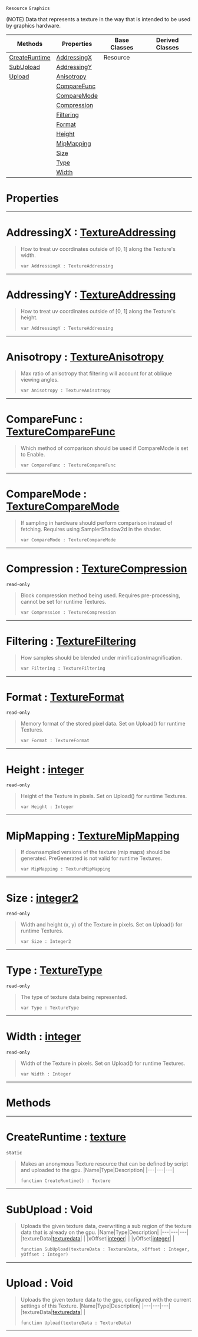  `Resource` `Graphics`



(NOTE) Data that represents a texture in the way that is intended to be used by graphics hardware.

|Methods|Properties|Base Classes|Derived Classes|
|---|---|---|---|
|[ CreateRuntime](https://github.com/ZilchEngine/ZilchDocs/blob/master/code_reference/class_reference/texture.markdown#createruntime-zero-engin)|[ AddressingX](https://github.com/ZilchEngine/ZilchDocs/blob/master/code_reference/class_reference/texture.markdown#addressingx-zero-engine)|Resource| |
|[ SubUpload](https://github.com/ZilchEngine/ZilchDocs/blob/master/code_reference/class_reference/texture.markdown#subupload-void)|[ AddressingY](https://github.com/ZilchEngine/ZilchDocs/blob/master/code_reference/class_reference/texture.markdown#addressingy-zero-engine)| | |
|[ Upload](https://github.com/ZilchEngine/ZilchDocs/blob/master/code_reference/class_reference/texture.markdown#upload-void)|[ Anisotropy](https://github.com/ZilchEngine/ZilchDocs/blob/master/code_reference/class_reference/texture.markdown#anisotropy-zero-engine-d)| | |
| |[ CompareFunc](https://github.com/ZilchEngine/ZilchDocs/blob/master/code_reference/class_reference/texture.markdown#comparefunc-zero-engine)| | |
| |[ CompareMode](https://github.com/ZilchEngine/ZilchDocs/blob/master/code_reference/class_reference/texture.markdown#comparemode-zero-engine)| | |
| |[ Compression](https://github.com/ZilchEngine/ZilchDocs/blob/master/code_reference/class_reference/texture.markdown#compression-zero-engine)| | |
| |[ Filtering](https://github.com/ZilchEngine/ZilchDocs/blob/master/code_reference/class_reference/texture.markdown#filtering-zero-engine-do)| | |
| |[ Format](https://github.com/ZilchEngine/ZilchDocs/blob/master/code_reference/class_reference/texture.markdown#format-zero-engine-docum)| | |
| |[ Height](https://github.com/ZilchEngine/ZilchDocs/blob/master/code_reference/class_reference/texture.markdown#height-zero-engine-docum)| | |
| |[ MipMapping](https://github.com/ZilchEngine/ZilchDocs/blob/master/code_reference/class_reference/texture.markdown#mipmapping-zero-engine-d)| | |
| |[ Size](https://github.com/ZilchEngine/ZilchDocs/blob/master/code_reference/class_reference/texture.markdown#size-zero-engine-documen)| | |
| |[ Type](https://github.com/ZilchEngine/ZilchDocs/blob/master/code_reference/class_reference/texture.markdown#type-zero-engine-documen)| | |
| |[ Width](https://github.com/ZilchEngine/ZilchDocs/blob/master/code_reference/class_reference/texture.markdown#width-zero-engine-docume)| | |


 #  Properties


---  
 #  AddressingX : [TextureAddressing](https://github.com/ZilchEngine/ZilchDocs/blob/master/code_reference/enum_reference.markdown#textureaddressing)

> How to treat uv coordinates outside of [0, 1] along the Texture's width.
> ``` lang=cpp, name=Nada
> var AddressingX : TextureAddressing


---  
 #  AddressingY : [TextureAddressing](https://github.com/ZilchEngine/ZilchDocs/blob/master/code_reference/enum_reference.markdown#textureaddressing)

> How to treat uv coordinates outside of [0, 1] along the Texture's height.
> ``` lang=cpp, name=Nada
> var AddressingY : TextureAddressing


---  
 #  Anisotropy : [TextureAnisotropy](https://github.com/ZilchEngine/ZilchDocs/blob/master/code_reference/enum_reference.markdown#textureanisotropy)

> Max ratio of anisotropy that filtering will account for at oblique viewing angles.
> ``` lang=cpp, name=Nada
> var Anisotropy : TextureAnisotropy


---  
 #  CompareFunc : [TextureCompareFunc](https://github.com/ZilchEngine/ZilchDocs/blob/master/code_reference/enum_reference.markdown#texturecomparefunc)

> Which method of comparison should be used if CompareMode is set to Enable.
> ``` lang=cpp, name=Nada
> var CompareFunc : TextureCompareFunc


---  
 #  CompareMode : [TextureCompareMode](https://github.com/ZilchEngine/ZilchDocs/blob/master/code_reference/enum_reference.markdown#texturecomparemode)

> If sampling in hardware should perform comparison instead of fetching. Requires using SamplerShadow2d in the shader.
> ``` lang=cpp, name=Nada
> var CompareMode : TextureCompareMode


---  
 #  Compression : [TextureCompression](https://github.com/ZilchEngine/ZilchDocs/blob/master/code_reference/enum_reference.markdown#texturecompression)

 `read-only`

> Block compression method being used. Requires pre-processing, cannot be set for runtime Textures.
> ``` lang=cpp, name=Nada
> var Compression : TextureCompression


---  
 #  Filtering : [TextureFiltering](https://github.com/ZilchEngine/ZilchDocs/blob/master/code_reference/enum_reference.markdown#texturefiltering)

> How samples should be blended under minification/magnification.
> ``` lang=cpp, name=Nada
> var Filtering : TextureFiltering


---  
 #  Format : [TextureFormat](https://github.com/ZilchEngine/ZilchDocs/blob/master/code_reference/enum_reference.markdown#textureformat)

 `read-only`

> Memory format of the stored pixel data. Set on Upload() for runtime Textures.
> ``` lang=cpp, name=Nada
> var Format : TextureFormat


---  
 #  Height : [integer](https://github.com/ZilchEngine/ZilchDocs/blob/master/code_reference/nada_base_types/integer.markdown)

 `read-only`

> Height of the Texture in pixels. Set on Upload() for runtime Textures.
> ``` lang=cpp, name=Nada
> var Height : Integer


---  
 #  MipMapping : [TextureMipMapping](https://github.com/ZilchEngine/ZilchDocs/blob/master/code_reference/enum_reference.markdown#texturemipmapping)

> If downsampled versions of the texture (mip maps) should be generated. PreGenerated is not valid for runtime Textures.
> ``` lang=cpp, name=Nada
> var MipMapping : TextureMipMapping


---  
 #  Size : [integer2](https://github.com/ZilchEngine/ZilchDocs/blob/master/code_reference/nada_base_types/integer2.markdown)

 `read-only`

> Width and height (x, y) of the Texture in pixels. Set on Upload() for runtime Textures.
> ``` lang=cpp, name=Nada
> var Size : Integer2


---  
 #  Type : [TextureType](https://github.com/ZilchEngine/ZilchDocs/blob/master/code_reference/enum_reference.markdown#texturetype)

 `read-only`

> The type of texture data being represented.
> ``` lang=cpp, name=Nada
> var Type : TextureType


---  
 #  Width : [integer](https://github.com/ZilchEngine/ZilchDocs/blob/master/code_reference/nada_base_types/integer.markdown)

 `read-only`

> Width of the Texture in pixels. Set on Upload() for runtime Textures.
> ``` lang=cpp, name=Nada
> var Width : Integer


---  
 #  Methods


---  
 #  CreateRuntime : [texture](https://github.com/ZilchEngine/ZilchDocs/blob/master/code_reference/class_reference/texture.markdown)

 `static`

> Makes an anonymous Texture resource that can be defined by script and uploaded to the gpu.
> |Name|Type|Description|
> |---|---|---|
> ``` lang=cpp, name=Nada
> function CreateRuntime() : Texture
> ``` 


---  
 #  SubUpload : Void

> Uploads the given texture data, overwriting a sub region of the texture data that is already on the gpu.
> |Name|Type|Description|
> |---|---|---|
> |textureData|[texturedata](https://github.com/ZilchEngine/ZilchDocs/blob/master/code_reference/class_reference/texturedata.markdown)| |
> |xOffset|[integer](https://github.com/ZilchEngine/ZilchDocs/blob/master/code_reference/nada_base_types/integer.markdown)| |
> |yOffset|[integer](https://github.com/ZilchEngine/ZilchDocs/blob/master/code_reference/nada_base_types/integer.markdown)| |
> ``` lang=cpp, name=Nada
> function SubUpload(textureData : TextureData, xOffset : Integer, yOffset : Integer)
> ``` 


---  
 #  Upload : Void

> Uploads the given texture data to the gpu, configured with the current settings of this Texture.
> |Name|Type|Description|
> |---|---|---|
> |textureData|[texturedata](https://github.com/ZilchEngine/ZilchDocs/blob/master/code_reference/class_reference/texturedata.markdown)| |
> ``` lang=cpp, name=Nada
> function Upload(textureData : TextureData)
> ``` 


---  
 

 
